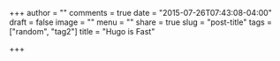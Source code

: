 +++
author = ""
comments = true
date = "2015-07-26T07:43:08-04:00"
draft = false
image = ""
menu = ""
share = true
slug = "post-title"
tags = ["random", "tag2"]
title = "Hugo is Fast"

+++

